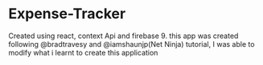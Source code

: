 # Expense-Tracker
Created using react, context Api and firebase 9.
this app was created following @bradtravesy and @iamshaunjp(Net Ninja) tutorial, I was able to modify what i learnt to create this application 


